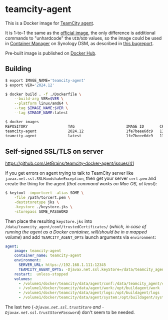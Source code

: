 # teamcity-agent

This is a Docker image for [TeamCity agent](https://jetbrains.com/help/teamcity/build-agent.html).

It is 1-to-1 the same as the [official image](https://hub.docker.com/r/jetbrains/teamcity-agent), the only difference is additional commands to "unhardcode" the `UID`/`GID` values, so the image could be used in [Container Manager](https://synology.com/en-global/dsm/feature/docker) on Synology DSM, as described in [this bugreport](https://youtrack.jetbrains.com/issue/BND-1756/Cannot-use-Docker-Image-on-Synology-NAS-as-UID-GID-is-static#focus=Comments-27-6921347.0-0).

Pre-built image is published on [Docker Hub](https://hub.docker.com/r/decovar/teamcity-agent).

## Building

``` sh
$ export IMAGE_NAME='teamcity-agent'
$ export VER='2024.12'

$ docker build . -f ./Dockerfile \
    --build-arg VER=$VER \
    --platform linux/amd64 \
    --tag $IMAGE_NAME:$VER \
    --tag $IMAGE_NAME:latest

$ docker images
REPOSITORY                  TAG                       IMAGE ID       CREATED          SIZE
teamcity-agent              2024.12                   1fe7beee6dc9   13 seconds ago   2.08GB
teamcity-agent              latest                    1fe7beee6dc9   13 seconds ago   2.08GB
```

## Self-signed SSL/TLS on server

<https://github.com/JetBrains/teamcity-docker-agent/issues/41>

If you get errors on agent trying to talk to TeamCity server like `javax.net.ssl.SSLHandshakeException`, then get your server `cert.pem` and create the thing for the agent (*that command works on Mac OS, at least*):

``` sh
$ keytool -importcert -alias SOME \
    -file /path/to/cert.pem \
    -deststoretype jks \
    -keystore ./keystore.jks \
    -storepass SOME_PASSWORD
```

Then place the resulting `keystore.jks` into `/data/teamcity_agent/conf/trustedCertificates/` (*which, in case of running the agent as a Docker container, will/should be in a mapped volume*) and add `TEAMCITY_AGENT_OPTS` launch arguments via `environment`:

``` yaml
agent:
    image: teamcity-agent
    container_name: teamcity-agent
    environment:
      SERVER_URL: https://192.168.1.111:12345
      TEAMCITY_AGENT_OPTS: -Djavax.net.ssl.keyStore=/data/teamcity_agent/conf/trustedCertificates/keystore.jks -Djavax.net.ssl.trustStore=/data/teamcity_agent/conf/trustedCertificates/keystore.jks -Djavax.net.ssl.keyStorePassword=SOME-PASSWORD -Djavax.net.ssl.trustStorePassword=SOME-PASSWORD
    restart:  unless-stopped
    volumes:
      - /volume1/docker/teamcity/data/agent/conf:/data/teamcity_agent/conf
      - /volume1/docker/teamcity/data/agent/work:/opt/buildagent/work
      - /volume1/docker/teamcity/data/agent/logs:/opt/buildagent/logs
      - /volume1/docker/teamcity/data/agent/system:/opt/buildagent/system
```

The last two (*`-Djavax.net.ssl.trustStore` and `-Djavax.net.ssl.trustStorePassword`*) don't seem to be needed.
